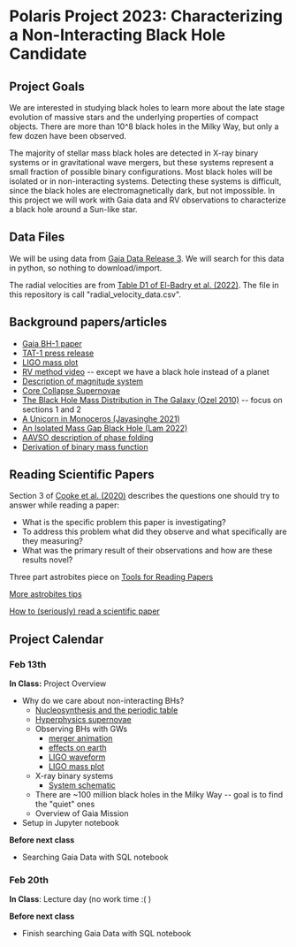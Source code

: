 # Polaris Project 2023: Characterizing a Non-Interacting Black Hole Candidate

## Project Goals

We are interested in studying black holes to learn more about the late stage evolution of massive stars and the underlying properties of compact objects. There are more than 10^8 black holes in the Milky Way, but only a few dozen have been observed. 

The majority of stellar mass black holes are detected in X-ray binary systems or in gravitational wave mergers, but these systems represent a small fraction of possible binary configurations. Most black holes will be isolated or in non-interacting systems. Detecting these systems is difficult, since the black holes are electromagnetically dark, but not impossible. In this project we will work with Gaia data and RV observations to characterize a black hole around a Sun-like star.


## Data Files

We will be using data from [Gaia Data Release 3](https://www.cosmos.esa.int/web/gaia/dr3). We will search for this data in python, so nothing to download/import. 

The radial velocities are from [Table D1 of El-Badry et al. (2022)](https://ui.adsabs.harvard.edu/abs/2023MNRAS.518.1057E/abstract). The file in this repository is call "radial_velocity_data.csv".

## Background papers/articles

* [Gaia BH-1 paper](https://ui.adsabs.harvard.edu/abs/2023MNRAS.518.1057E/abstract)
* [TAT-1 press release](https://news.osu.edu/scientists-may-just-have-discovered-a-new-class-of-black-holes/)
* [LIGO mass plot](https://media.ligo.northwestern.edu/gallery/mass-plot)
* [RV method video](https://www.youtube.com/watch?v=sJ45Gb99KII) -- except we have a black hole instead of a planet
* [Description of magnitude system](http://www.astronomynotes.com/starprop/s4.htm)
* [Core Collapse Supernovae](https://astronomy.swin.edu.au/cosmos/c/core-collapse)
* [The Black Hole Mass Distribution in The Galaxy (Ozel 2010)](https://ui.adsabs.harvard.edu/abs/2010ApJ...725.1918O/abstract) -- focus on sections 1 and 2
* [A Unicorn in Monoceros (Jayasinghe 2021)](https://ui.adsabs.harvard.edu/abs/2021MNRAS.504.2577J/abstract)
* [An Isolated Mass Gap Black Hole (Lam 2022)](https://ui.adsabs.harvard.edu/abs/2022arXiv220201903L/abstract)
* [AAVSO description of phase folding](https://www.aavso.org/sites/default/files/Chapter12.pdf)
* [Derivation of binary mass function](https://imagine.gsfc.nasa.gov/features/yba/CygX1_mass/binary/equation_derive.html)

## Reading Scientific Papers

Section 3 of [Cooke et al. (2020)](https://arxiv.org/abs/2006.12566) describes the questions one should try to answer while reading a paper:
* What is the specific problem this paper is investigating?
* To address this problem what did they observe and what specifically are they measuring?
* What was the primary result of their observations and how are these results novel?

Three part astrobites piece on [Tools for Reading Papers](https://astrobites.org/2017/12/19/tools-for-reading-papers-part-1/)

[More astrobites tips](https://astrobites.org/2011/04/19/journal-articles-in-astronomy/)

[How to (seriously) read a scientific paper](https://www.science.org/content/article/how-seriously-read-scientific-paper)

## Project Calendar

### Feb 13th

**In Class:** Project Overview
* Why do we care about non-interacting BHs?
    * [Nucleosynthesis and the periodic table](https://www.science.org/doi/10.1126/science.aau9540)
    * [Hyperphysics supernovae](http://hyperphysics.phy-astr.gsu.edu/hbase/Astro/snovcn.html)
    * Observing BHs with GWs
        * [merger animation](https://www.youtube.com/watch?v=1DmCkeK_YU4&ab_channel=GeorgiaTech)
        * [effects on earth](https://www.ligo.caltech.edu/video/ligo20160211v5)
        * [LIGO waveform](https://www.ligo.caltech.edu/image/ligo20160211a)
        * [LIGO mass plot](https://media.ligo.northwestern.edu/gallery/mass-plot)
    * X-ray binary systems
        * [System schematic](https://www.cosmos.esa.int/documents/519784/530472/X-Ray+Binaries+Monitoring/658b405d-2ffb-4676-80f0-ec68c57e9ff2?t=1425322409742)
    * There are ~100 million black holes in the Milky Way -- goal is to find the "quiet" ones
    * Overview of Gaia Mission
* Setup in Jupyter notebook

**Before next class**
* Searching Gaia Data with SQL notebook

### Feb 20th
**In Class**: Lecture day (no work time :( )

**Before next class**
* Finish searching Gaia Data with SQL notebook


